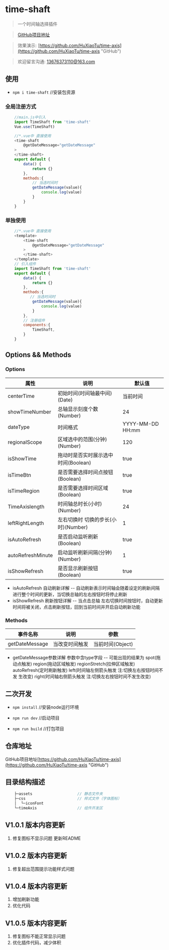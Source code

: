 # time-shaft

> 一个时间轴选择插件

> [GitHub项目地址](https://github.com/HuXiaoTu/time-axis "GitHub")

> 效果演示: [https://github.com/HuXiaoTu/time-axis](https://github.com/HuXiaoTu/time-axis "GitHub")

> 欢迎留言沟通: 13676373110@163.com

## 使用

- ``` npm i time-shaft ```  //安装包资源

### 全局注册方式
``` JavaScript
    //main.js中引入
    import TimeShaft from 'time-shaft'
    Vue.use(TimeShaft)
```
``` JavaScript
    //*.vue中 直接使用
    <time-shaft
        @getDateMessage="getDateMessage"
    >
    </time-shaft>
    export default {
        data() {
            return {}
        },
        methods:{
            // 当选时间时
            getDateMessage(value){
                console.log(value)
            }
        }
    }
```

### 单独使用
``` JavaScript
    //*.vue中 直接使用
    <template>
        <time-shaft
            @getDateMessage="getDateMessage"
        >
        </time-shaft>
    </template>
    // 引入组件
    import TimeShaft from 'time-shaft'
    export default {
        data() {
            return {}
        },
        methods:{
           // 当选时间时
            getDateMessage(value){
                console.log(value)
            }
        },
        // 注册组件
        components:{
            TimeShaft,
        }
    }
```

## Options && Methods

### Options

属性 | 说明 | 默认值 |
-|-|-
centerTime | 初始时间(时间轴最中间)(Date) | 当前时间 |
showTimeNumber | 总轴显示刻度个数(Number) | 24 |
dateType | 时间格式 | YYYY-MM-DD HH:mm |
regionalScope | 区域选中的范围(分钟)(Number) | 120 |
isShowTime | 拖动时是否实时展示选中时间(Boolean) | true |
isTimeBtn | 是否需要选择时间点按钮(Boolean) | true |
isTimeRegion | 是否需要选择时间区域(Boolean) | true |
TimeAxislength | 时间轴总时长(小时)(Number) | 24 |
leftRightLength | 左右切换时 切换的步长(小时)(Number) | 1 |
isAutoRefresh | 是否启动监听刷新(Boolean) | true |
autoRefreshMinute | 启动监听刷新间隔(分钟)(Number) | 1 |
isShowRefresh | 是否显示刷新按钮(Boolean) | true |

- isAutoRefresh 自动刷新详解 -- 自动刷新表示时间轴会随着设定的刷新间隔进行整个时间的更新，当切换总轴的左右按钮时将停止刷新
- isShowRefresh 刷新按钮详解 -- 当点击总轴 左右切换时间按钮时，自动更新时间将被关闭，点击刷新按钮，回到当前时间并开启自动刷新功能
### Methods

事件名称 | 说明 | 参数
-|-|-
getDateMessage | 当改变时间触发 | 当前时间(Object)


- getDateMessage参数详解 参数中含type字段 -- 可能出现的结果为
  spot(拖动点触发) region(拖动区域触发) regionStretch(拉伸区域触发) autoRefresh(定时刷新触发) left(时间轴左侧箭头触发 注:切换左右按钮时间不发
    生改变) right(时间轴右侧箭头触发 注:切换左右按钮时间不发生改变)

## 二次开发

-  ``` npm install ```          //安装node运行环境

-  ``` npm run dev ```          //启动项目

-  ``` npm run build ```        //打包项目

## 仓库地址

GitHub项目地址[https://github.com/HuXiaoTu/time-axis](https://github.com/HuXiaoTu/time-axis "GitHub")


## 目录结构描述
```js
    ├─assets                    // 静态文件夹
    ├─css                       // 样式文件（字体图标）
    │  └─iconFont
    └─timeAxis                  // 组件开发区
```

## V1.0.1 版本内容更新
1. 修复图标不显示问题 更新README
## V1.0.2 版本内容更新
1. 修复超出范围提示功能样式问题
## V1.0.4 版本内容更新
1. 增加刷新功能
2. 优化代码
## V1.0.5 版本内容更新
1. 修复图标不能正常显示问题
2. 优化插件代码，减少体积